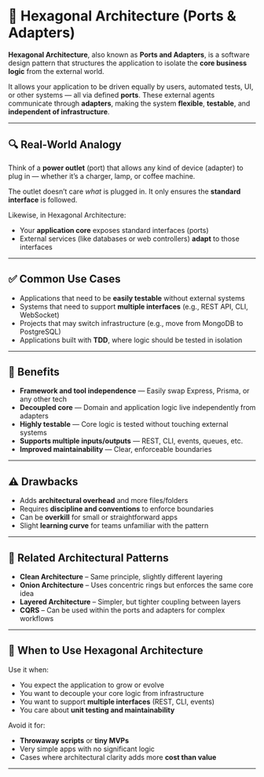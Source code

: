 # 🛑 Hexagonal Architecture (Ports & Adapters)

**Hexagonal Architecture**, also known as **Ports and Adapters**, is a software design pattern that structures the application to isolate the **core business logic** from the external world.

It allows your application to be driven equally by users, automated tests, UI, or other systems — all via defined **ports**. These external agents communicate through **adapters**, making the system **flexible**, **testable**, and **independent of infrastructure**.

---

## 🔍 Real-World Analogy

Think of a **power outlet** (port) that allows any kind of device (adapter) to plug in — whether it’s a charger, lamp, or coffee machine.

The outlet doesn’t care *what* is plugged in. It only ensures the **standard interface** is followed.

Likewise, in Hexagonal Architecture:
- Your **application core** exposes standard interfaces (ports)
- External services (like databases or web controllers) **adapt** to those interfaces

---

## ✅ Common Use Cases

- Applications that need to be **easily testable** without external systems
- Systems that need to support **multiple interfaces** (e.g., REST API, CLI, WebSocket)
- Projects that may switch infrastructure (e.g., move from MongoDB to PostgreSQL)
- Applications built with **TDD**, where logic should be tested in isolation

---

## 🧠 Benefits

- **Framework and tool independence** — Easily swap Express, Prisma, or any other tech
- **Decoupled core** — Domain and application logic live independently from adapters
- **Highly testable** — Core logic is tested without touching external systems
- **Supports multiple inputs/outputs** — REST, CLI, events, queues, etc.
- **Improved maintainability** — Clear, enforceable boundaries

---

## ⚠️ Drawbacks

- Adds **architectural overhead** and more files/folders
- Requires **discipline and conventions** to enforce boundaries
- Can be **overkill** for small or straightforward apps
- Slight **learning curve** for teams unfamiliar with the pattern

---

## 🔗 Related Architectural Patterns

- **Clean Architecture** – Same principle, slightly different layering
- **Onion Architecture** – Uses concentric rings but enforces the same core idea
- **Layered Architecture** – Simpler, but tighter coupling between layers
- **CQRS** – Can be used within the ports and adapters for complex workflows

---

## 🚀 When to Use Hexagonal Architecture

Use it when:
- You expect the application to grow or evolve
- You want to decouple your core logic from infrastructure
- You want to support **multiple interfaces** (REST, CLI, events)
- You care about **unit testing and maintainability**

Avoid it for:
- **Throwaway scripts** or **tiny MVPs**
- Very simple apps with no significant logic
- Cases where architectural clarity adds more **cost than value**

---
